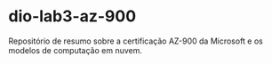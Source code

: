 # dio-lab3-az-900
Repositório de resumo sobre a certificação AZ-900 da Microsoft e os modelos de computação em nuvem. 
